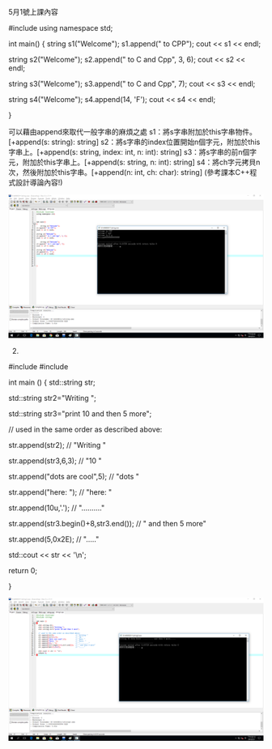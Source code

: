 5月1號上課內容 

#include <iostream>
using namespace std;



int main()
{
	string s1("Welcome");
s1.append(" to CPP"); 
cout << s1 << endl; 

string s2("Welcome");
s2.append(" to C and Cpp", 3, 6); 
cout << s2 << endl;
	
string s3("Welcome");
s3.append(" to C and Cpp", 7); 
cout << s3 << endl; 

string s4("Welcome"); 
s4.append(14, 'F'); 
cout << s4 << endl; 
	
	
	
	
	
}

可以藉由append來取代一般字串的麻煩之處
s1：將s字串附加於this字串物件。[+append(s: string): string]
s2：將s字串的index位置開始n個字元，附加於this字串上。[+append(s: string, index: int, n: int): string]
s3：將s字串的前n個字元，附加於this字串上。[+append(s: string, n: int): string]
s4：將ch字元拷貝n次，然後附加於this字串。[+append(n: int, ch: char): string]
(參考課本C++程式設計導論內容!)


![image](/PIC/string.png "image")

2.
#include <iostream>
#include <string>

int main ()
{
  std::string str;
  
  std::string str2="Writing ";
  
  std::string str3="print 10 and then 5 more";
  

  // used in the same order as described above:
  
  str.append(str2);                       // "Writing "
  
  str.append(str3,6,3);                   // "10 "
  
  str.append("dots are cool",5);          // "dots "
  
  
  str.append("here: ");                   // "here: "
  
  str.append(10u,'.');                    // ".........."
  
  str.append(str3.begin()+8,str3.end());  // " and then 5 more"
  
  str.append<int>(5,0x2E);                // "....."

  std::cout << str << '\n';
  
  return 0;
  
}

![image](/PIC/String2.png "image")
